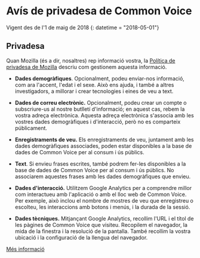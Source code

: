# Avís de privadesa de Common Voice

Vigent des de l'1 de maig de 2018 {: datetime = "2018-05-01"}

## Privadesa

Quan Mozilla (és a dir, nosaltres) rep informació vostra, la [Política de privadesa de Mozilla](https://www.mozilla.org/privacy) descriu com gestionem aquesta informació.

* **Dades demogràfiques**. Opcionalment, podeu enviar-nos informació, com ara l'accent, l'edat i el sexe. Això ens ajuda, i també a altres investigadors, a millorar i crear tecnologies i eines de veu a text.

* **Dades de correu electrònic.** Opcionalment, podeu crear un compte o subscriure-us al nostre butlletí d'informació; en aquest cas, rebem la vostra adreça electrònica. Aquesta adreça electrònica s'associa amb les vostres dades demogràfiques i d'interacció, però no es comparteix públicament.

* **Enregistraments de veu.** Els enregistraments de veu, juntament amb les dades demogràfiques associades, poden estar disponibles a la base de dades de Common Voice per al consum i ús públics.

* **Text**. Si envieu frases escrites, també podrem fer-les disponibles a la base de dades de Common Voice per al consum i ús públics. No associarem aquestes frases amb les dades demogràfiques que envieu.

* **Dades d'interacció.** Utilitzem Google Analytics per a comprendre millor com interactueu amb l'aplicació o amb el lloc web de Common Voice. Per exemple, això inclou el nombre de mostres de veu que enregistreu o escolteu, les interaccions amb botons i menús, i la durada de la sessió.

* **Dades tècniques.** Mitjançant Google Analytics, recollim l'URL i el títol de les pàgines de Common Voice que visiteu. Recopilem el navegador, la mida de la finestra i la resolució de la pantalla. També recollim la vostra ubicació i la configuració de la llengua del navegador.

[Més informació](https://github.com/mozilla/voice-web/blob/master/docs/data_dictionary.md)
